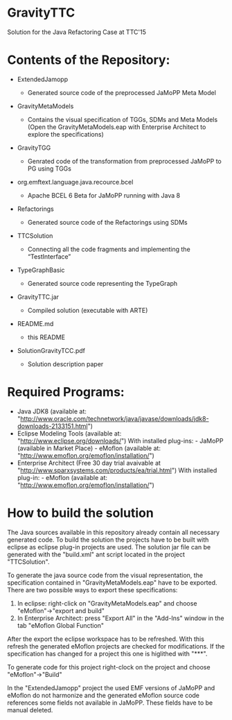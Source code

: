 # GravityTTC
Solution for the Java Refactoring Case at TTC'15

# Contents of the Repository:
  
  - ExtendedJamopp      
      - Generated source code of the preprocessed JaMoPP Meta Model
  
  - GravityMetaModels
      - Contains the visual specification of TGGs, SDMs and Meta Models
        (Open the GravityMetaModels.eap with Enterprise Architect to explore the specifications)
  
  - GravityTGG
      - Genrated code of the transformation from preprocessed JaMoPP to PG using TGGs
  
  - org.emftext.language.java.recource.bcel
      - Apache BCEL 6 Beta for JaMoPP running with Java 8
      
  - Refactorings
      - Generated source code of the Refactorings using SDMs
      
  - TTCSolution
      - Connecting all the code fragments and implementing the “TestInterface”
      
  - TypeGraphBasic
      - Generated source code representing the TypeGraph
      
  - GravityTTC.jar
      - Compiled solution (executable with ARTE)
      
  - README.md
      - this README
      
  - SolutionGravityTCC.pdf
      - Solution description paper
      
      
# Required Programs:

  - Java JDK8 (available at: "http://www.oracle.com/technetwork/java/javase/downloads/jdk8-downloads-2133151.html")
  - Eclipse Modeling Tools (available at: "http://www.eclipse.org/downloads/")
        With installed plug-ins: 
          - JaMoPP (available in Market Place)
          - eMoflon (available at: "http://www.emoflon.org/emoflon/installation/")
  - Enterprise Architect (Free 30 day trial avaivable at "http://www.sparxsystems.com/products/ea/trial.html")
        With installed plug-in:
          - eMoflon (available at: "http://www.emoflon.org/emoflon/installation/")

# How to build the solution

The Java sources available in this repository already contain all necessary generated code. To build the solution the projects have to be built with eclipse as eclipse plug-in projects are used. The solution jar file can be generated with the "build.xml" ant script located in the project "TTCSolution".

To generate the java source code from the visual representation, the specification contained in "GravityMetaModels.eap" have to be exported. There are two possible ways to export these specifications:

  1. In eclipse: right-click on "GravityMetaModels.eap" and choose "eMoflon"->"export and build"
  2. In Enterprise Architect: press "Export All" in the "Add-Ins" window in the tab "eMoflon Global Function"
  
After the export the eclipse workspace has to be refreshed. With this refresh the generated eMoflon projects are checked for modifications. If the specification has changed for a project this one is higlithed with "***".

To generate code for this project right-clock on the project and choose "eMoflon"->"Build"

In the "ExtendedJamopp" project the used EMF versions of JaMoPP and eMoflon do not harmonize and the generated eMoflon source code references some fields not available in JaMoPP. These fields have to be manual deleted.
